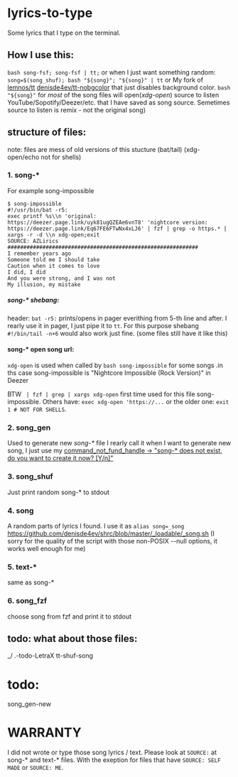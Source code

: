 # lyrics-to-type
Some lyrics that I type on the terminal.

## How I use this:
`bash song-fsf; song-fsf | tt;` or when I just want something random: `song=$(song_shuf); bash "${song}"; "${song}" | tt` or 
My fork of [lemnos/tt](https://github.com/lemnos/tt) [denisde4ev/tt-nobgcolor](https://github.com/denisde4ev/tt-nobgcolor) that just disables background color.
`bash "${song}"` for *most* of the song files will open(*xdg-open*) source to listen YouTube/Sopotify/Deezer/etc. that I have saved as song source. Semetimes source to listen is remix - not the original song)

## structure of files:

note: files are mess of old versions of this stucture (bat/tail) (xdg-open/echo not for shells)

### 1. song-\*
For example song-impossible
```
$ song-impossible
#!/usr/bin/bat -r5:
exec printf %s\\n 'original: https://deezer.page.link/uyk81ugQZEAe6vnT8' 'nightcore version: https://deezer.page.link/Eq67FE6FTwNx4xLJ6' | fzf | grep -o https.* | xargs -r -d \\n xdg-open;exit
SOURCE: AZLirics
############################################################
I remember years ago
Someone told me I should take
Caution when it comes to love
I did, I did
And you were strong, and I was not
My illusion, my mistake
```

##### song-\* shebang:
header: `bat -r5:` prints/opens in pager everithing from 5-th line and after.
I rearly use it in pager, I just pipe it to `tt`.
For this purpose shebang `#!/bin/tail -n+6` would also work just fine. (some files still have it like this)


#### song-\* open song url:
`xdg-open` is used when called by `bash song-impossible`
for some songs .in ths case song-impossible is "Nightcore Impossible (Rock Version)" in Deezer

BTW ` | fzf | grep | xargs xdg-open` first time used for this file song-impossible.
Others have: `exec xdg-open 'https://...`
or the older one: `exit 1 # NOT FOR SHELLS`.

### 2. song_gen
Used to generate new *song-\** file
I rearly call it when I want to generate new song,
I just use my [command_not_fund_handle -> "song-* does not exist, do you want to create it now? [Y/n]"](https://github.com/denisde4ev/shrc/blob/b7cdfd873620816c95203297927a89b2febda8cf//__sourceable/command_not_found_handle#L128)

### 3. song_shuf
Just print random song-* to stdout

### 4. song
A random parts of lyrics I found.
I use it as `alias song=_song` https://github.com/denisde4ev/shrc/blob/master/_loadable/_song.sh (I sorry for the quality of the script with those non-POSIX --null options, it works well enough for me)

### 5. text-\*
same as song-\*

### 6. song_fzf
choose song from fzf and print it to stdout




## todo: what about those files:
_/
.-todo-LetraX
tt-shuf-song

# todo:
song_gen-new




# WARRANTY
I did not wrote or type those song lyrics / text. Please look at `SOURCE:` at song-\* and text-\* files.
With the exeption for files that have `SOURCE: SELF MADE` or `SOURCE: ME`.
